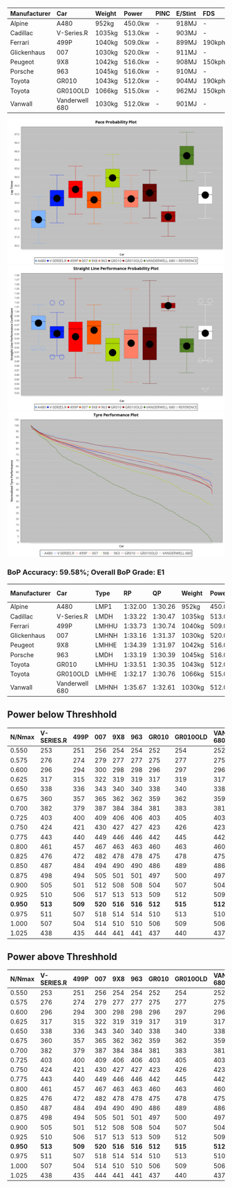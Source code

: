 | Manufacturer | Car            | Weight | Power   | PINC    | E/Stint | FDS     |
|:-|:-|:-|:-|:-|:-|:-|
| Alpine       | A480           | 952kg  | 450.0kw |    -    | 918MJ   |    -    |
| Cadillac     | V-Series.R     | 1035kg | 513.0kw |    -    | 903MJ   |    -    |
| Ferrari      | 499P           | 1040kg | 509.0kw |    -    | 899MJ   | 190kph  |
| Glickenhaus  | 007            | 1030kg | 520.0kw |    -    | 911MJ   |    -    |
| Peugeot      | 9X8            | 1042kg | 516.0kw |    -    | 908MJ   | 150kph  |
| Porsche      | 963            | 1045kg | 516.0kw |    -    | 910MJ   |    -    |
| Toyota       | GR010          | 1043kg | 512.0kw |    -    | 904MJ   | 190kph  |
| Toyota       | GR010OLD       | 1066kg | 515.0kw |    -    | 962MJ   | 150kph  |
| Vanwall      | Vanderwell 680 | 1030kg | 512.0kw |    -    | 901MJ   |    -    |

![PACECHART](./IMG/OFFICIAL.png)
![STRAIGHTLINEPERFORMANCECHART](./IMG/OFFICIAL_sp.png)
![TYREPERFORMANCECHART](./IMG/OFFICIAL_tw.png)

### BoP Accuracy: 59.58%; Overall BoP Grade: E1
| Manufacturer | Car            | Type  | RP      | QP      | Weight | Power¹  | Threshhold | PINC    | Power²   | E/Stint | AVG Vmax  | FDS     | RDLC | L/Stint | BOP-Grade | Model Accuracy | Model Points | Match%  | SimDiff |
|:-|:-|:-|:-|:-|:-|:-|:-|:-|:-|:-|:-|:-|:-|:-|:-|:-|:-|:-|:-|
| Alpine       | A480           | LMP1  | 1:32.00 | 1:30.26 |  952kg | 450.0kw | 0.0kph     |    -    | 450.00kw |  918MJ  | 302.59kph |    -    | 0.98 | 37      | -Ω1       | 96.76%         | 1135         | 20.88%  | -0.34   |
| Cadillac     | V-Series.R     | LMDH  | 1:33.22 | 1:30.47 | 1035kg | 513.0kw | 0.0kph     |    -    | 513.00kw |  903MJ  | 299.36kph |    -    | 1.04 | 40      | -B1       | 99.22%         | 5358         | 89.67%  | #       |
| Ferrari      | 499P           | LMHHU | 1:33.73 | 1:30.74 | 1040kg | 509.0kw | 0.0kph     |    -    | 509.00kw |  899MJ  | 298.80kph | 190kph  | 1.06 | 40      | ~A1       | 99.93%         | 6954         | 95.08%  | #       |
| Glickenhaus  | 007            | LMHNH | 1:33.16 | 1:31.37 | 1030kg | 520.0kw | 0.0kph     |    -    | 520.00kw |  911MJ  | 302.56kph |    -    | 0.97 | 40      | -B1       | 94.07%         | 2174         | 88.90%  | +2.10   |
| Peugeot      | 9X8            | LMHHE | 1:34.39 | 1:31.97 | 1042kg | 516.0kw | 0.0kph     |    -    | 516.00kw |  908MJ  | 293.61kph | 150kph  | 1.04 | 40      | +D2       | 98.36%         | 4506         | 60.62%  | -0.07   |
| Porsche      | 963            | LMDH  | 1:33.19 | 1:30.39 | 1045kg | 516.0kw | 0.0kph     |    -    | 516.00kw |  910MJ  | 296.85kph |    -    | 1.03 | 40      | -B1       | 99.87%         | 14199        | 87.98%  | #       |
| Toyota       | GR010          | LMHHU | 1:33.51 | 1:30.35 | 1043kg | 512.0kw | 0.0kph     |    -    | 512.00kw |  904MJ  | 296.18kph | 190kph  | 1.06 | 40      | ~A1       | 99.92%         | 5012         | 100.00% | #       |
| Toyota       | GR010OLD       | LMHHE | 1:32.17 | 1:30.76 | 1066kg | 515.0kw | 0.0kph     |    -    | 515.00kw |  962MJ  | 308.57kph | 150kph  | 1.02 | 40      | -Ω1       | 100.00%        | 351          | 9.82%   | -0.48   |
| Vanwall      | Vanderwell 680 | LMHNH | 1:35.67 | 1:32.61 | 1030kg | 512.0kw | 0.0kph     |    -    | 512.00kw |  901MJ  | 296.09kph |    -    | 1.02 | 40      | +Ω2       | 95.37%         | 639          | -16.68% | +0.74   |

## Power below Threshhold
| N/Nmax    | V-SERIES.R | 499P    | 007     | 9X8     | 963     | GR010   | GR010OLD | VANDERWELL 680 | ​     | RPM      | A480    |
|:-|:-|:-|:-|:-|:-|:-|:-|:-|:-|:-|:-|
|  0.550    |  253       |  251    |  256    |  254    |  254    |  252    |  254     |  252           |  ​    |   --     |   -     |
|  0.575    |  276       |  274    |  279    |  277    |  277    |  275    |  277     |  275           |  ​    |   --     |   -     |
|  0.600    |  296       |  294    |  300    |  298    |  298    |  296    |  297     |  296           |  ​    |   --     |   -     |
|  0.625    |  317       |  315    |  322    |  319    |  319    |  317    |  319     |  317           |  ​    |   --     |   -     |
|  0.650    |  338       |  336    |  343    |  340    |  340    |  338    |  340     |  338           |  ​    |   --     |   -     |
|  0.675    |  360       |  357    |  365    |  362    |  362    |  359    |  362     |  359           |  ​    |   --     |   -     |
|  0.700    |  382       |  379    |  387    |  384    |  384    |  381    |  383     |  381           |  ​    |   --     |   -     |
|  0.725    |  403       |  400    |  409    |  406    |  406    |  403    |  405     |  403           |  ​    |   --     |   -     |
|  0.750    |  424       |  421    |  430    |  427    |  427    |  423    |  426     |  423           |  ​    |   --     |   -     |
|  0.775    |  443       |  440    |  449    |  446    |  446    |  442    |  445     |  442           |  ​    |  5000    |  264    |
|  0.800    |  461       |  457    |  467    |  463    |  463    |  460    |  463     |  460           |  ​    |  5500    |  312    |
|  0.825    |  476       |  472    |  482    |  478    |  478    |  475    |  478     |  475           |  ​    |  6000    |  349    |
|  0.850    |  487       |  484    |  494    |  490    |  490    |  486    |  489     |  486           |  ​    |  6500    |  394    |
|  0.875    |  498       |  494    |  505    |  501    |  501    |  497    |  500     |  497           |  ​    |  7000    |  440    |
|  0.900    |  505       |  501    |  512    |  508    |  508    |  504    |  507     |  504           |  ​    |  7500    |  451    |
|  0.925    |  510       |  506    |  517    |  513    |  513    |  509    |  512     |  509           |  ​    |  8000    |  447    |
| **0.950** | **513**    | **509** | **520** | **516** | **516** | **512** | **515**  | **512**        | **​** | **8500** | **450** |
|  0.975    |  511       |  507    |  518    |  514    |  514    |  510    |  513     |  510           |  ​    |  9000    |  225    |
|  1.000    |  507       |  504    |  514    |  510    |  510    |  506    |  509     |  506           |  ​    |   --     |   -     |
|  1.025    |  438       |  435    |  444    |  441    |  441    |  437    |  440     |  437           |  ​    |   --     |   -     |

## Power above Threshhold
| N/Nmax    | V-SERIES.R | 499P    | 007     | 9X8     | 963     | GR010   | GR010OLD | VANDERWELL 680 | ​     | RPM      | A480    |
|:-|:-|:-|:-|:-|:-|:-|:-|:-|:-|:-|:-|
|  0.550    |  253       |  251    |  256    |  254    |  254    |  252    |  254     |  252           |  ​    |   --     |   -     |
|  0.575    |  276       |  274    |  279    |  277    |  277    |  275    |  277     |  275           |  ​    |   --     |   -     |
|  0.600    |  296       |  294    |  300    |  298    |  298    |  296    |  297     |  296           |  ​    |   --     |   -     |
|  0.625    |  317       |  315    |  322    |  319    |  319    |  317    |  319     |  317           |  ​    |   --     |   -     |
|  0.650    |  338       |  336    |  343    |  340    |  340    |  338    |  340     |  338           |  ​    |   --     |   -     |
|  0.675    |  360       |  357    |  365    |  362    |  362    |  359    |  362     |  359           |  ​    |   --     |   -     |
|  0.700    |  382       |  379    |  387    |  384    |  384    |  381    |  383     |  381           |  ​    |   --     |   -     |
|  0.725    |  403       |  400    |  409    |  406    |  406    |  403    |  405     |  403           |  ​    |   --     |   -     |
|  0.750    |  424       |  421    |  430    |  427    |  427    |  423    |  426     |  423           |  ​    |   --     |   -     |
|  0.775    |  443       |  440    |  449    |  446    |  446    |  442    |  445     |  442           |  ​    |  5000    |  264    |
|  0.800    |  461       |  457    |  467    |  463    |  463    |  460    |  463     |  460           |  ​    |  5500    |  312    |
|  0.825    |  476       |  472    |  482    |  478    |  478    |  475    |  478     |  475           |  ​    |  6000    |  349    |
|  0.850    |  487       |  484    |  494    |  490    |  490    |  486    |  489     |  486           |  ​    |  6500    |  394    |
|  0.875    |  498       |  494    |  505    |  501    |  501    |  497    |  500     |  497           |  ​    |  7000    |  440    |
|  0.900    |  505       |  501    |  512    |  508    |  508    |  504    |  507     |  504           |  ​    |  7500    |  451    |
|  0.925    |  510       |  506    |  517    |  513    |  513    |  509    |  512     |  509           |  ​    |  8000    |  447    |
| **0.950** | **513**    | **509** | **520** | **516** | **516** | **512** | **515**  | **512**        | **​** | **8500** | **450** |
|  0.975    |  511       |  507    |  518    |  514    |  514    |  510    |  513     |  510           |  ​    |  9000    |  225    |
|  1.000    |  507       |  504    |  514    |  510    |  510    |  506    |  509     |  506           |  ​    |   --     |   -     |
|  1.025    |  438       |  435    |  444    |  441    |  441    |  437    |  440     |  437           |  ​    |   --     |   -     |
